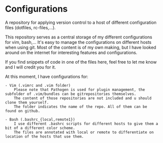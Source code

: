 Configurations
==============

A repository for applying version control to a host of different configuration files (dotfiles, rc-files,...).

This repository serves as a central storage of my different configurations for vim, bash,... 
It's easy to manage the configurations on different hosts when using git. 
Most of the content is of my own making, but I have looked around on the internet for interesting features and configurations.

If you find snippets of code in one of the files here, feel free to let me know and I will credit you for it.

At this moment, I have configurations for: 
    
    - Vim (.vimrc and .vim folder)
        Please note that Pathogen is used for plugin management, the subfolder of .vim/bundles can be gitrepositories themselves.
        The content of those repositories are not included and u should clone them yourself.
        The folder indicates the name of the repo. All of them can be found on github.

    - Bash (.bashrc_{local,remote1})
        I use different .bashrc scripts for different hosts to give them a bit of a different color scheme.
        The files are annotated with local or remote to differentiate on location of the hosts that use them.



